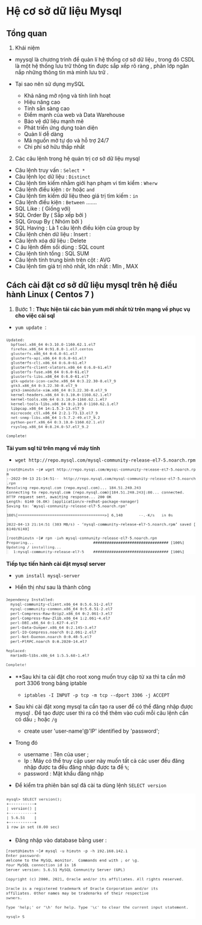 # Hệ cơ sở dữ liệu Mysql 
## Tổng quan
1. Khái niệm

- myysql là chương trình để quản lí hệ thống cơ sở dữ liệu , trong đó CSDL là một hệ thống lưu trữ thông tin được sắp xếp rõ ràng , phân lớp ngăn nắp những thông tin mà mình lưu trữ .
- Tại sao nên sử dụng mySQL 

  - Khả năng mở rộng và tính linh hoạt 
  - Hiệu năng cao 
  - Tính sẵn sàng cao 
  - Điểm mạnh của web và Data Warehouse 
  - Bảo vệ dữ liệu mạnh mẽ 
  - Phát triển ứng dụng toàn diện 
  - Quản lí dễ dàng 
  - Mã nguồn mở tự do và hỗ trợ 24/7
  - Chi phí sở hữu thấp nhất 

2. Các câu lệnh trong hệ quản trị cơ sở dữ liệu mysql 

- Câu lệnh truy vấn : `Select *`
- Câu lệnh lọc dữ liệu : `Distinct`
- Câu lệnh tìm kiếm nhằm giới hạn phạm vi tìm kiểm : `Wherw`
- Câu lệnh điều kiện : `Or` hoặc `and`
- Câu lệnh tìm kiếm dữ liệu theo giá trị tìm kiếm : `in`
- Câu lệnh điều kiện : `Between`
.......
- SQL Like : ( Giống với)
- SQL Order By ( Sắp xếp bởi )
- SQL Group By ( Nhóm bởi )
- SQL Having : Là 1 câu lệnh điều kiện của group by 
- Cấu lệnh chèn dữ liệu : Insert :
- Câu lệnh xóa dữ liệu : Delete
- C âu lệnh đếm sối dùng : SQL count 
- Câu lệnh tính tổng : SQL SUM 
- Câu lệnh tính trung bình trên cột : AVG
- Câu lệnh tìm giá trị nhỏ nhất, lớn nhất  : MIn , MAX


## Cách cài đặt cơ sở dữ liệu mysql trên hệ điều hành Linux ( Centos 7 )
 1. Bước 1 : 
 **Thực hiện tải các bản yum mới nhất từ trên mạng về phục vụ cho việc cài sql**
 - `yum update `: 
 
 <img src="/Tìm hiểu về các cơ sở dữ liệu/MySQL/image/1.png">

**Tải yum sql từ trên mạng về máy tính**

- `wget http://repo.mysql.com/mysql-community-release-el7-5.noarch.rpm`

<img src="/Tìm hiểu về các cơ sở dữ liệu/MySQL/image/2.png">

**Tiếp tục tiến hành cài đặt mysql server**

- `yum install mysql-server`

- Hiển thị như sau là thành công 

<img src="/Tìm hiểu về các cơ sở dữ liệu/MySQL/image/3.png">

- **Sau khi ta cài đặt cho root xong muốn truy cập từ xa thì ta cần mở port 3306 trong bảng iptable 
  - `iptables -I INPUT -p tcp -m tcp --dport 3306 -j ACCEPT`
- Sau khi cài đặt xong mysql ta cần tạo ra user để có thể đăng nhập được mysql . Để tạo được user thì ra có thể thêm vào cuối mỗi câu lệnh cần có dấu `;` hoặc `/g`
  - create user 'user-name'@'IP' identified by 'password';
- Trong đó 
  - username : Tên của user ;
  - Ip : Máy có thể truy cập user này muốn tất cả các user đều đăng nhập được ta đều đăng nhập được ta để `%`;
  - password : Mật khẩu đăng nhập

- Để kiểm tra phiên bản sql đã cài ta dùng lệnh `SELECT version`

<img src="/Tìm hiểu về các cơ sở dữ liệu/MySQL/image/4.png">

- Đăng nhập vào database bằng user : 

<img src="/Tìm hiểu về các cơ sở dữ liệu/MySQL/image/5.png">